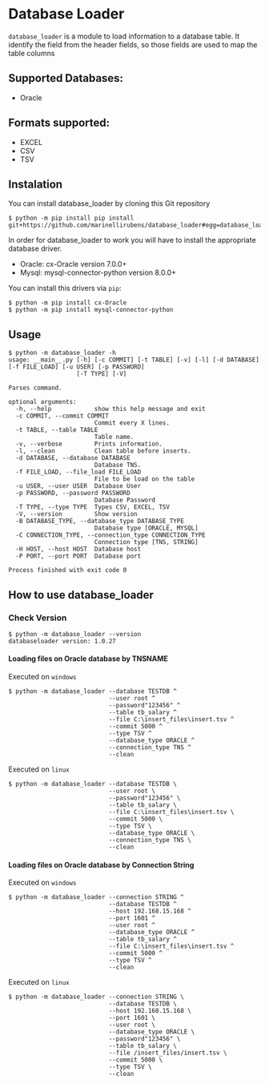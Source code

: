 # Database Loader
`database_loader` is a module to load information to a database table.
It identify the field from the header fields, so those fields are used to map the table columns 


## Supported Databases:
 - Oracle


## Formats supported:
 - EXCEL
 - CSV
 - TSV


## Instalation
You can install database_loader  by cloning this Git repository
```shell script
$ python -m pip install pip install git+https://github.com/marinellirubens/database_loader#egg=database_loader==1.0.28
```

In order for database_loader to work you will have to install the appropriate database driver.

- Oracle: cx-Oracle version 7.0.0+
- Mysql: mysql-connector-python version 8.0.0+

You can install this drivers via ``pip``:
```console
$ python -m pip install cx-Oracle
$ python -m pip install mysql-connector-python
````

## Usage
```console
$ python -m database_loader -h
usage: __main__.py [-h] [-c COMMIT] [-t TABLE] [-v] [-l] [-d DATABASE] [-f FILE_LOAD] [-u USER] [-p PASSWORD]
                   [-T TYPE] [-V]

Parses command.

optional arguments:
  -h, --help            show this help message and exit
  -c COMMIT, --commit COMMIT
                        Commit every X lines.
  -t TABLE, --table TABLE
                        Table name.
  -v, --verbose         Prints information.
  -l, --clean           Clean table before inserts.
  -d DATABASE, --database DATABASE
                        Database TNS.
  -f FILE_LOAD, --file_load FILE_LOAD
                        File to be load on the table
  -u USER, --user USER  Database User
  -p PASSWORD, --password PASSWORD
                        Database Password
  -T TYPE, --type TYPE  Types CSV, EXCEL, TSV
  -V, --version         Show version
  -B DATABASE_TYPE, --database_type DATABASE_TYPE
                        Database type [ORACLE, MYSQL]
  -C CONNECTION_TYPE, --connection_type CONNECTION_TYPE
                        Connection type [TNS, STRING]
  -H HOST, --host HOST  Database host
  -P PORT, --port PORT  Database port

Process finished with exit code 0
```

## How to use database_loader
### Check Version
```console
$ python -m database_loader --version
databaseloader version: 1.0.27
```

#### Loading files on Oracle database by TNSNAME
Executed on `windows`
```console
$ python -m database_loader --database TESTDB ^
                            --user root ^
                            --password"123456" ^
                            --table tb_salary ^
                            --file C:\insert_files\insert.tsv ^
                            --commit 5000 ^
                            --type TSV ^
                            --database_type ORACLE ^
                            --connection_type TNS ^
                            --clean
```

Executed on `linux`  
```console
$ python -m database_loader --database TESTDB \
                            --user root \
                            --password"123456" \
                            --table tb_salary \
                            --file C:\insert_files\insert.tsv \
                            --commit 5000 \
                            --type TSV \
                            --database_type ORACLE \
                            --connection_type TNS \
                            --clean
```


#### Loading files on Oracle database by Connection String
Executed on `windows`
```console
$ python -m database_loader --connection STRING ^
                            --database TESTDB ^
                            --host 192.168.15.168 ^
                            --port 1601 ^
                            --user root ^
                            --database_type ORACLE ^
                            --table tb_salary ^
                            --file C:\insert_files\insert.tsv ^
                            --commit 5000 ^
                            --type TSV ^
                            --clean
```

Executed on `linux`  
```console
$ python -m database_loader --connection STRING \
                            --database TESTDB \
                            --host 192.168.15.168 \
                            --port 1601 \
                            --user root \
                            --database_type ORACLE \
                            --password"123456" \
                            --table tb_salary \
                            --file /insert_files/insert.tsv \
                            --commit 5000 \
                            --type TSV \
                            --clean
```
